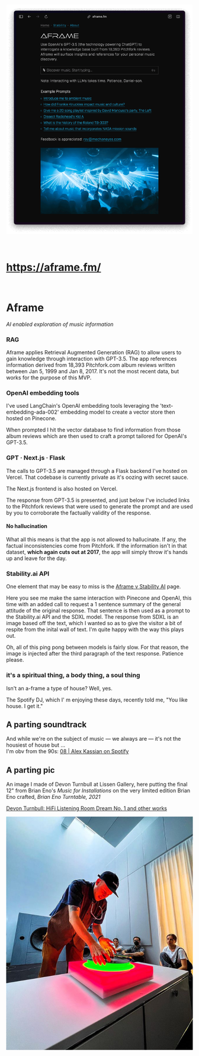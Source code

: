 ![Aframe Screenshot](public/screenshot.png)

<br/>

# https://aframe.fm/

<br/>

# Aframe
*AI enabled exploration of music information*

### RAG
Aframe applies Retrieval Augmented Generation (RAG) to allow users to gain knowledge through interaction with GPT-3.5. The app references information derived from 18,393 Pitchfork.com album reviews written between Jan 5, 1999 and Jan 8, 2017. It's not the most recent data, but works for the purpose of this MVP.

### OpenAI embedding tools
I've used LangChain's OpenAI embedding tools leveraging the 'text-embedding-ada-002' embedding model to create a vector store then hosted on Pinecone.

When prompted I hit the vector database to find information from those album reviews which are then used to craft a prompt tailored for OpenAI's GPT-3.5. 

### GPT &middot; Next.js &middot; Flask
The calls to GPT-3.5 are managed through a Flask backend I've hosted on Vercel. That codebase is currently private as it's oozing with secret sauce. 

The Next.js frontend is also hosted on Vercel.

The response from GPT-3.5 is presented, and just below I've included links to the Pitchfork reviews that were used to generate the prompt and are used by you to corroborate the factually validity of the response.

#### No hallucination
What all this means is that the app is not allowed to hallucinate. If any, the factual inconsistencies come from Pitchfork. If the information isn't in that dataset, **which again cuts out at 2017**, the app will simply throw it's hands up and leave for the day.

### Stability.ai API
One element that may be easy to miss is the [Aframe v Stability AI](https://aframe.fm/stability) page. 

Here you see me make the same interaction with Pinecone and OpenAI, this time with an added call to request a 1 sentence summary of the general attitude of the original response. That sentence is then used as a prompt to the Stability.ai API and the SDXL model. The response from SDXL is an image based off the text, which I wanted so as to give the visitor a bit of respite from the inital wall of text. I'm quite happy with the way this plays out.

Oh, all of this ping pong between models is fairly slow. For that reason, the image is injected after the third paragraph of the text response. Patience please.

### it's a spiritual thing, a body thing, a soul thing
Isn't an a-frame a type of house? Well, yes.

The Spotify DJ, which I'
m enjoying these days, recently told me, "You like house. I get it."

## A parting soundtrack
And while we're on the subject of music &mdash;  we always are &mdash;  it's not the housiest of house but ...  
I'm obv from the 90s: [08 | Alex Kassian on Spotify](https://open.spotify.com/playlist/6jEf9vP6uMz6SnqEZT8vtt?si=e5ccbb0154554722)

## A parting pic

An image I made of Devon Turnbull at Lissen Gallery, here putting the final 12" from Brian Eno's *Music for Installations* on the very limited edition Brian Eno crafted, *Brian Eno Turntable, 2021*

[Devon Turnbull: HiFi Listening Room Dream No. 1 and other works](https://www.lissongallery.com/exhibitions/devon-turnbull-ojas-hifi-listening-room-dream-no-1)

![Devon Turnbull at Lissen Gallery](public/devon-lissen.jpg)

